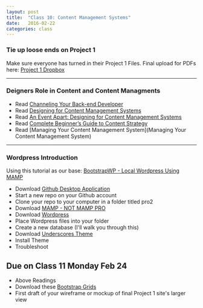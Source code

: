```yaml
---
layout: post
title:  "Class 10: Content Management Systems"
date:   2016-02-22
categories: class
---
```


### Tie up loose ends on Project 1
Make sure everyone has turned in their Project 1 Files.
Final upload for PDFs here:
[Project 1 Dropbox](https://www.dropbox.com/request/SuwGmqDOHLEzMxOi1nrk)

---

### Deigners Role in Content and Content Managments
* Read [Channeling Your Back-end Developer](http://cognition.happycog.com/article/channeling-your-back-end-developer)  
* Read [Designing for Content Management Systems](https://www.smashingmagazine.com/2010/11/designing-for-content-management-systems/)  
* Read [An Event Apart: Designing for Content Management Systems](http://www.lukew.com/ff/entry.asp?1659)  
* Read [Complete Beginner’s Guide to Content Strategy](http://www.uxbooth.com/articles/complete-beginners-guide-to-content-strategy/)  
* Read [Managing Your Content Management System](Managing Your Content Management System)  

---

### Wordpress Introduction
Using this tutorial as our base: [BootstrapWP - Local Wordpress Using MAMP](https://bootstrapwp.com/setup-local-development-environment-wordpress/)  
* Download [Github Desktop Application](https://desktop.github.com/)  
* Start a new repo on your Github account  
* Clone your repo to your computer in a folder titled pro2  
* Download [MAMP - NOT MAMP PRO](https://www.mamp.info/en/downloads/)  
* Download [Wordpress](https://wordpress.org/download/)  
* Place Wordpress files into your folder  
* Create a new database (I'll walk you through this)  
* Download [Underscores Theme](http://underscores.me/)  
* Install Theme  
* Troubleshoot  



Due on Class 11 Monday Feb 24
------
* Above Readings
* Download these [Bootstrap Grids](http://www.minimit.com/articles/tips-resources/bootstrap-3-responsive-grid-psd-templates)
* First draft of your wireframe or mockup of final Project 1 site's larger view
